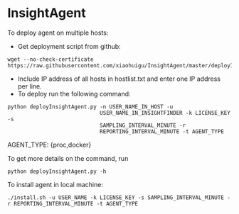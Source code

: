 # InsightAgent

To deploy agent on multiple hosts:

- Get deployment script from github:
```
wget --no-check-certificate https://raw.githubusercontent.com/xiaohuigu/InsightAgent/master/deployInsightAgent.py
```
- Include IP address of all hosts in hostlist.txt and enter one IP address per line.
- To deploy run the following command:
```
python deployInsightAgent.py -n USER_NAME_IN_HOST -u
                             USER_NAME_IN_INSIGHTFINDER -k LICENSE_KEY -s
                             SAMPLING_INTERVAL_MINUTE -r
                             REPORTING_INTERVAL_MINUTE -t AGENT_TYPE
```
AGENT_TYPE: {proc,docker}


To get more details on the command, run 
```
python deployInsightAgent.py -h
```

To install agent in local machine:
```
./install.sh -u USER_NAME -k LICENSE_KEY -s SAMPLING_INTERVAL_MINUTE -r REPORTING_INTERVAL_MINUTE -t AGENT_TYPE
```


